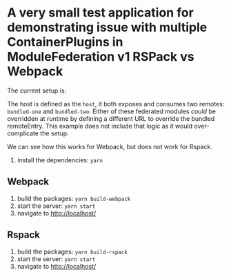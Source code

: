 # A very small test application for demonstrating issue with multiple ContainerPlugins in ModuleFederation v1  RSPack vs Webpack

The current setup is:

The host is defined as the `host`, it both exposes and consumes two remotes: `bundled-one` and `bundled-two`.
Either of these federated modules _could_ be overridden at runtime by defining a different URL to override the bundled remoteEntry.
This example does not include that logic as it would over-complicate the setup.

We can see how this works for Webpack, but does not work for Rspack.

1. install the dependencies: `yarn`

## Webpack

1. build the packages: `yarn build-webpack`
2. start the server: `yarn start`
3. navigate to [http://localhost/](http://localhost/)

## Rspack

1. build the packages: `yarn build-rspack`
2. start the server: `yarn start`
3. navigate to [http://localhost/](http://localhost/)
